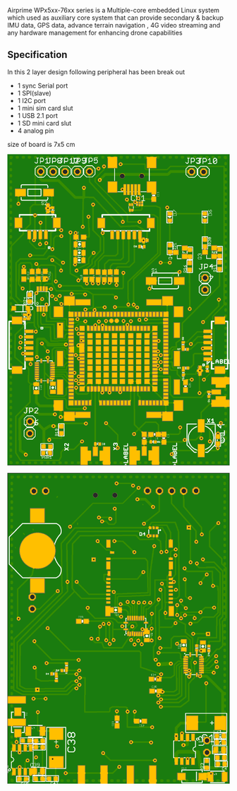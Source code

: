 
 
 Airprime WPx5xx-76xx series is a Multiple-core embedded Linux system which used as  auxiliary core system that can provide secondary & backup IMU data, GPS data, advance terrain navigation , 4G video streaming and any hardware management for enhancing drone capabilities

## Specification  ##

In this 2 layer design following peripheral has been break out 
- 1 sync  Serial port
- 1 SPI(slave) 
- 1 I2C port
- 1 mini sim card slut 
- 1 USB 2.1 port
- 1 SD mini card slut 
- 4 analog pin

size of board is 7x5 cm

 ![dfghdfg](https://github.com/mkeyno/4g_wifi_Ardupilot/blob/master/Resources/Images/WP75xx%202%20no%20usb_v%20up.png)

 ![hdfghd](https://github.com/mkeyno/4g_wifi_Ardupilot/blob/master/Resources/Images/WP75xx%202%20no%20usb_v%20down.png)

 

